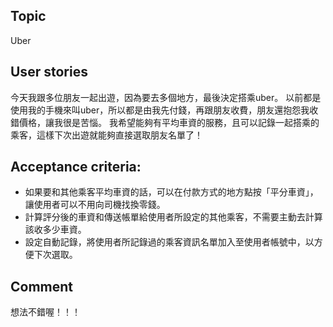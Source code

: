 ## Topic
Uber
## User stories
今天我跟多位朋友一起出遊，因為要去多個地方，最後決定搭乘uber。
以前都是使用我的手機來叫uber，所以都是由我先付錢，再跟朋友收費，朋友還抱怨我收錯價格，讓我很是苦惱。
我希望能夠有平均車資的服務，且可以記錄一起搭乘的乘客，這樣下次出遊就能夠直接選取朋友名單了！

## Acceptance criteria:
- 如果要和其他乘客平均車資的話，可以在付款方式的地方點按「平分車資」，讓使用者可以不用向司機找換零錢。
- 計算評分後的車資和傳送帳單給使用者所設定的其他乘客，不需要主動去計算該收多少車資。
- 設定自動記錄，將使用者所記錄過的乘客資訊名單加入至使用者帳號中，以方便下次選取。

## Comment
想法不錯喔！！！
